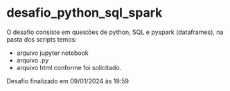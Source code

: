 # desafio_python_sql_spark

O desafio consiste em questões de python, SQL e pyspark (dataframes), na pasta dos scripts temos:
- arquivo jupyter notebook
- arquivo .py
- arquivo html
conforme foi solicitado.

Desafio finalizado em 09/01/2024 às 19:59
